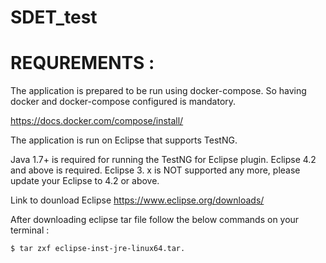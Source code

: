 # SDET_test
# REQUREMENTS : 
The application is prepared to be run using docker-compose. So having docker and docker-compose configured is mandatory.

https://docs.docker.com/compose/install/

The application is run on Eclipse that supports TestNG.

Java 1.7+ is required for running the TestNG for Eclipse plugin. Eclipse 4.2 and above is required. Eclipse 3. x is NOT supported any more, please update your Eclipse to 4.2 or above.

Link to dounload Eclipse https://www.eclipse.org/downloads/

After downloading eclipse tar file follow the below commands on your terminal :

    $ tar zxf eclipse-inst-jre-linux64.tar.

